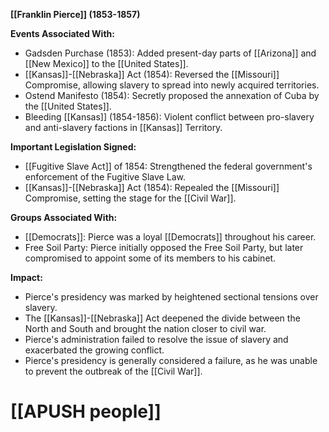 **[[Franklin Pierce]] (1853-1857)**

**Events Associated With:**

* Gadsden Purchase (1853): Added present-day parts of [[Arizona]] and [[New Mexico]] to the [[United States]].
* [[Kansas]]-[[Nebraska]] Act (1854): Reversed the [[Missouri]] Compromise, allowing slavery to spread into newly acquired territories.
* Ostend Manifesto (1854): Secretly proposed the annexation of Cuba by the [[United States]].
* Bleeding [[Kansas]] (1854-1856): Violent conflict between pro-slavery and anti-slavery factions in [[Kansas]] Territory.

**Important Legislation Signed:**

* [[Fugitive Slave Act]] of 1854: Strengthened the federal government's enforcement of the Fugitive Slave Law.
* [[Kansas]]-[[Nebraska]] Act (1854): Repealed the [[Missouri]] Compromise, setting the stage for the [[Civil War]].

**Groups Associated With:**

* [[Democrats]]: Pierce was a loyal [[Democrats]] throughout his career.
* Free Soil Party: Pierce initially opposed the Free Soil Party, but later compromised to appoint some of its members to his cabinet.

**Impact:**

* Pierce's presidency was marked by heightened sectional tensions over slavery.
* The [[Kansas]]-[[Nebraska]] Act deepened the divide between the North and South and brought the nation closer to civil war.
* Pierce's administration failed to resolve the issue of slavery and exacerbated the growing conflict.
* Pierce's presidency is generally considered a failure, as he was unable to prevent the outbreak of the [[Civil War]].
# [[APUSH people]]